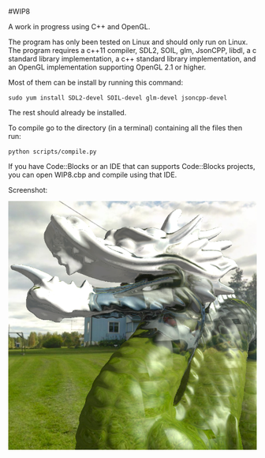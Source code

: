 #WIP8

A work in progress using C++ and OpenGL.

The program has only been tested on Linux and should only run on Linux.
The program requires a c++11 compiler, SDL2, SOIL, glm, JsonCPP, libdl, a c standard library implementation, a c++ standard library implementation, and an OpenGL implementation supporting OpenGL 2.1 or higher.

Most of them can be install by running this command:

```
sudo yum install SDL2-devel SOIL-devel glm-devel jsoncpp-devel
```

The rest should already be installed.

To compile go to the directory (in a terminal) containing all the files then run:

```
python scripts/compile.py
```

If you have Code::Blocks or an IDE that can supports Code::Blocks projects, you can open WIP8.cbp and compile using that IDE.

Screenshot:

![screenshot](https://raw.githubusercontent.com/pendingchaos/WIP8/master/screenshot.png)
